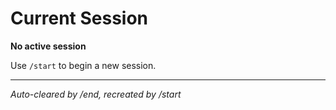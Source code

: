 # Current Session

**No active session**

Use `/start` to begin a new session.

---
*Auto-cleared by /end, recreated by /start*
